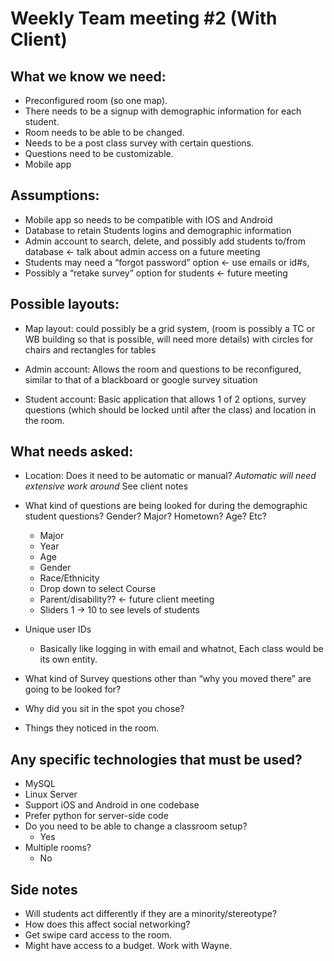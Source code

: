 # Weekly Team meeting #2 (With Client)
## What we know we need:
 - Preconfigured room (so one map).
 - There needs to be a signup with demographic information for each student.
 - Room needs to be able to be changed.
 - Needs to be a post class survey with certain questions.
 - Questions need to be customizable.
 - Mobile app

## Assumptions:
 - Mobile app so needs to be compatible with IOS and Android
 - Database to retain Students logins and demographic information
 - Admin account to search, delete, and possibly add students to/from database   <- talk about        											admin access on a future meeting
 - Students may need a “forgot password” option  <- use emails or id#s,
 - Possibly a “retake survey” option for students  <- future meeting

## Possible layouts:
 - Map layout: could possibly be a grid system, (room is possibly a TC or WB building so that is possible, will need more details) with circles for chairs and rectangles for tables
                                                 
 - Admin account: Allows the room and questions to be reconfigured, similar to that of a blackboard or google survey situation

 - Student account: Basic application that allows 1 of 2 options, survey questions (which should be locked until after the class) and location in the room. 

## What needs asked:
 - Location: Does it need to be automatic or manual? *Automatic will need extensive work around* See client notes
 - What kind of questions are being looked for during the demographic student questions? Gender? Major? Hometown? Age? Etc? 
   - Major
   - Year
   - Age
   - Gender
   - Race/Ethnicity
   - Drop down to select Course
   - Parent/disability?? <- future client meeting
   - Sliders 1 -> 10 to see levels of students

 - Unique user IDs
   - Basically like logging in with email and whatnot, Each class would be its own entity.

 - What kind of Survey questions other than “why you moved there” are going to be looked for? 
 - Why did you sit in the spot you chose?
 - Things they noticed in the room.


## Any specific technologies that must be used?
 - MySQL
 - Linux Server
 - Support iOS and Android in one codebase
 - Prefer python for server-side code
 - Do you need to be able to change a classroom setup?
   - Yes
 - Multiple rooms?
   - No

## Side notes
 - Will students act differently if they are a minority/stereotype?
 - How does this affect social networking?
 - Get swipe card access to the room.
 - Might have access to a budget. Work with Wayne.


